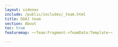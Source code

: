 ```yaml
---
layout: sidenav
include: /public/includes/_team.html
title: DOAJ team
section: About
toc: true
featuremap: ~~Team:Fragment->TeamData:Template~~

---
```



